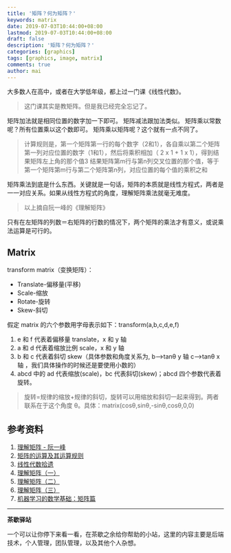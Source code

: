 ```yaml
---
title: '矩阵？何为矩阵？'
keywords: matrix
date: 2019-07-03T10:44:00+08:00
lastmod: 2019-07-03T10:44:00+08:00
draft: false
description: '矩阵？何为矩阵？'
categories: [graphics]
tags: [graphics, image, matrix]
comments: true
author: mai
---
```


大多数人在高中，或者在大学低年级，都上过一门课《线性代数》。
>这门课其实是教矩阵。但是我已经完全忘记了。

矩阵加法就是相同位置的数字加一下即可。
矩阵减法跟加法类似。
矩阵乘以常数呢？所有位置乘以这个数即可。
矩阵乘以矩阵呢？这个就有一点不同了。
>计算规则是，第一个矩阵第一行的每个数字（2和1），各自乘以第二个矩阵第一列对应位置的数字（1和1），然后将乘积相加（ 2 x 1 + 1 x 1），得到结果矩阵左上角的那个值3
>结果矩阵第m行与第n列交叉位置的那个值，等于第一个矩阵第m行与第二个矩阵第n列，对应位置的每个值的乘积之和

矩阵乘法到底是什么东西。关键就是一句话，矩阵的本质就是线性方程式，两者是一一对应关系。如果从线性方程式的角度，理解矩阵乘法就毫无难度。

>以上摘自阮一峰的《理解矩阵》

只有在左矩阵的列数＝右矩阵的行数的情况下，两个矩阵的乘法才有意义，或说乘法运算是可行的。

## Matrix

transform matrix（变换矩阵）：
- Translate-偏移量(平移)
- Scale-缩放
- Rotate-旋转
- Skew-斜切

假定 matrix 的六个参数用字母表示如下：transform(a,b,c,d,e,f)
1. e 和 f 代表着偏移量 translate，x 和 y 轴
2. a 和 d 代表着缩放比例 scale，x 和 y 轴
3. b 和 c 代表着斜切 skew（具体参数和角度关系为, b-->tanθ y 轴 c-->tanθ x 轴 ，我们具体操作的时候还是要使用小数的）
4. abcd 中的 ad 代表缩放(scale)，bc 代表斜切(skew)；abcd 四个参数代表着旋转。
>旋转=规律的缩放+规律的斜切，旋转可以用缩放和斜切一起来得到。两者联系在于这个角度 θ。具体：matrix(cosθ,sinθ,-sinθ,cosθ,0,0)


## 参考资料

1. [理解矩阵 - 阮一峰](http://www.ruanyifeng.com/blog/2015/09/matrix-multiplication.html)
2. [矩阵的运算及其运算规则](http://www2.edu-edu.com.cn/lesson_crs78/self/j_0022/soft/ch0605.html)
3. [线性代数拾遗](http://mengqi92.github.io/tags/%E7%BA%BF%E6%80%A7%E4%BB%A3%E6%95%B0%E6%8B%BE%E9%81%97/)
4. [理解矩阵（一）](https://blog.csdn.net/myan/article/details/647511)
5. [理解矩阵（二）](https://blog.csdn.net/myan/article/details/649018)
6. [理解矩阵（三）](https://blog.csdn.net/myan/article/details/1865397)
7. [机器学习的数学基础：矩阵篇](https://www.hahack.com/math/math-matrix/)

----

**茶歇驿站**

一个可以让你停下来看一看，在茶歇之余给你帮助的小站，这里的内容主要是后端技术，个人管理，团队管理，以及其他个人杂想。


